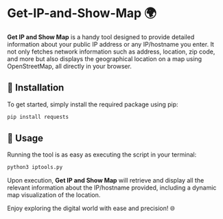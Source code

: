 # Get-IP-and-Show-Map 🌍

**Get IP and Show Map** is a handy tool designed to provide detailed information about your public IP address or any IP/hostname you enter. It not only fetches network information such as address, location, zip code, and more but also displays the geographical location on a map using OpenStreetMap, all directly in your browser.

## 🚀 Installation

To get started, simply install the required package using pip:

```bash
pip install requests
```

## 📖 Usage

Running the tool is as easy as executing the script in your terminal:

```bash
python3 iptools.py
```

Upon execution, **Get IP and Show Map** will retrieve and display all the relevant information about the IP/hostname provided, including a dynamic map visualization of the location.

Enjoy exploring the digital world with ease and precision! 🌐
